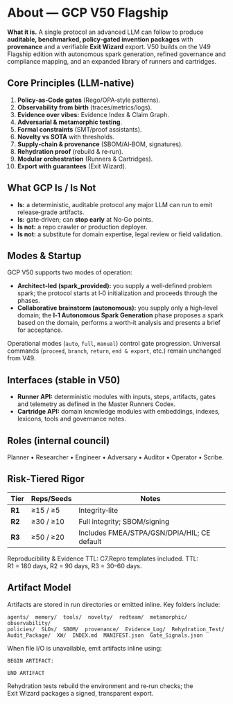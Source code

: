 # About — GCP V50 Flagship

**What it is.** A single protocol an advanced LLM can follow to produce **auditable, benchmarked, policy‑gated invention packages** with **provenance** and a verifiable **Exit Wizard** export. V50 builds on the V49 Flagship edition with autonomous spark generation, refined governance and compliance mapping, and an expanded library of runners and cartridges.

## Core Principles (LLM‑native)

1. **Policy‑as‑Code gates** (Rego/OPA‑style patterns).  
2. **Observability from birth** (traces/metrics/logs).  
3. **Evidence over vibes:** Evidence Index & Claim Graph.  
4. **Adversarial & metamorphic testing**.  
5. **Formal constraints** (SMT/proof assistants).  
6. **Novelty vs SOTA** with thresholds.  
7. **Supply‑chain & provenance** (SBOM/AI‑BOM, signatures).  
8. **Rehydration proof** (rebuild & re‑run).  
9. **Modular orchestration** (Runners & Cartridges).  
10. **Export with guarantees** (Exit Wizard).

## What GCP Is / Is Not

- **Is:** a deterministic, auditable protocol any major LLM can run to emit release‑grade artifacts.  
- **Is:** gate‑driven; can **stop early** at No‑Go points.  
- **Is not:** a repo crawler or production deployer.  
- **Is not:** a substitute for domain expertise, legal review or field validation.

## Modes & Startup

GCP V50 supports two modes of operation:

- **Architect‑led (spark_provided):** you supply a well‑defined problem spark; the protocol starts at I‑0 initialization and proceeds through the phases.
- **Collaborative brainstorm (autonomous):** you supply only a high‑level domain; the **I‑1 Autonomous Spark Generation** phase proposes a spark based on the domain, performs a worth‑it analysis and presents a brief for acceptance.

Operational modes (`auto`, `full`, `manual`) control gate progression. Universal commands (`proceed`, `branch`, `return`, `end & export`, etc.) remain unchanged from V49.

## Interfaces (stable in V50)

- **Runner API:** deterministic modules with inputs, steps, artifacts, gates and telemetry as defined in the Master Runners Codex.
- **Cartridge API:** domain knowledge modules with embeddings, indexes, lexicons, tools and governance notes.

## Roles (internal council)

Planner • Researcher • Engineer • Adversary • Auditor • Operator • Scribe.

## Risk‑Tiered Rigor

| Tier | Reps/Seeds | Notes |
|---|---|---|
| **R1** | ≥15 / ≥5 | Integrity‑lite |
| **R2** | ≥30 / ≥10 | Full integrity; SBOM/signing |
| **R3** | ≥50 / ≥20 | Includes FMEA/STPA/GSN/DPIA/HIL; CE default |

Reproducibility & Evidence TTL: C7.Repro templates included. TTL: R1 = 180 days, R2 = 90 days, R3 = 30–60 days.

## Artifact Model

Artifacts are stored in run directories or emitted inline. Key folders include:

```
agents/  memory/  tools/  novelty/  redteam/  metamorphic/  observability/
policies/  SLOs/  SBOM/  provenance/  Evidence_Log/  Rehydration_Test/
Audit_Package/  XW/  INDEX.md  MANIFEST.json  Gate_Signals.json
```

When file I/O is unavailable, emit artifacts inline using:

```
BEGIN ARTIFACT: 

END ARTIFACT
```

Rehydration tests rebuild the environment and re‑run checks; the Exit Wizard packages a signed, transparent export.
